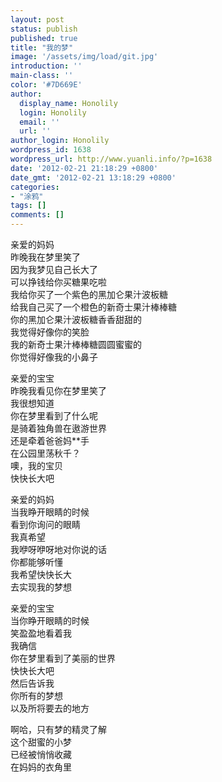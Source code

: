 ```yaml
---
layout: post
status: publish
published: true
title: "我的梦"
image: '/assets/img/load/git.jpg'
introduction: ''
main-class: ''
color: '#7D669E'
author:
  display_name: Honolily
  login: Honolily
  email: ''
  url: ''
author_login: Honolily
wordpress_id: 1638
wordpress_url: http://www.yuanli.info/?p=1638
date: '2012-02-21 21:18:29 +0800'
date_gmt: '2012-02-21 13:18:29 +0800'
categories:
- "涂鸦"
tags: []
comments: []
---
```

<p>亲爱的妈妈<br />
昨晚我在梦里笑了<br />
因为我梦见自己长大了<br />
可以挣钱给你买糖果吃啦<br />
我给你买了一个紫色的黑加仑果汁波板糖<br />
给我自己买了一个橙色的新奇士果汁棒棒糖<br />
你的黑加仑果汁波板糖香香甜甜的<br />
我觉得好像你的笑脸<br />
我的新奇士果汁棒棒糖圆圆蜜蜜的<br />
你觉得好像我的小鼻子</p>
<p>亲爱的宝宝<br />
昨晚我看见你在梦里笑了<br />
我很想知道<br />
你在梦里看到了什么呢<br />
是骑着独角兽在遨游世界<br />
还是牵着爸爸妈**手<br />
在公园里荡秋千？<br />
噢，我的宝贝<br />
快快长大吧</p>
<p>亲爱的妈妈<br />
当我睁开眼睛的时候<br />
看到你询问的眼睛<br />
我真希望<br />
我咿呀咿呀地对你说的话<br />
你都能够听懂<br />
我希望快快长大<br />
去实现我的梦想</p>
<p>亲爱的宝宝<br />
当你睁开眼睛的时候<br />
笑盈盈地看着我<br />
我确信<br />
你在梦里看到了美丽的世界<br />
快快长大吧<br />
然后告诉我<br />
你所有的梦想<br />
以及所将要去的地方</p>
<p>啊哈，只有梦的精灵了解<br />
这个甜蜜的小梦<br />
已经被悄悄收藏<br />
在妈妈的衣角里</p>
